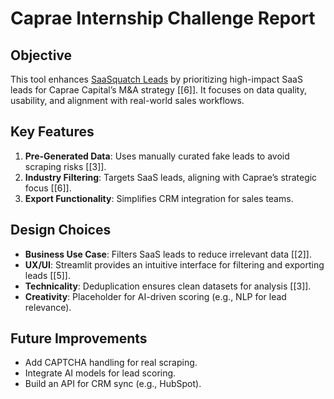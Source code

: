 # Caprae Internship Challenge Report  

## Objective  
This tool enhances [SaaSquatch Leads](https://www.saasquatchleads.com/ ) by prioritizing high-impact SaaS leads for Caprae Capital’s M&A strategy [[6]]. It focuses on data quality, usability, and alignment with real-world sales workflows.  

## Key Features  
1. **Pre-Generated Data**: Uses manually curated fake leads to avoid scraping risks [[3]].  
2. **Industry Filtering**: Targets SaaS leads, aligning with Caprae’s strategic focus [[6]].  
3. **Export Functionality**: Simplifies CRM integration for sales teams.  

## Design Choices  
- **Business Use Case**: Filters SaaS leads to reduce irrelevant data [[2]].  
- **UX/UI**: Streamlit provides an intuitive interface for filtering and exporting leads [[5]].  
- **Technicality**: Deduplication ensures clean datasets for analysis [[3]].  
- **Creativity**: Placeholder for AI-driven scoring (e.g., NLP for lead relevance).  

## Future Improvements  
- Add CAPTCHA handling for real scraping.  
- Integrate AI models for lead scoring.  
- Build an API for CRM sync (e.g., HubSpot).  